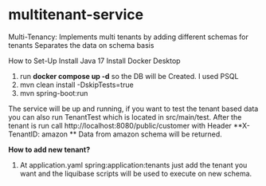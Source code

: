 # multitenant-service

Multi-Tenancy:
Implements multi tenants by adding different schemas for tenants
Separates the data on schema basis

How to Set-Up
Install Java 17
Install Docker Desktop

1. run **docker compose up -d** so the DB will be Created. I used PSQL
2. mvn clean install -DskipTests=true
3. mvn spring-boot:run

The service will be up and running, if you want to test the tenant based data you can also run TenantTest which is located in src/main/test.
After the tenant is run call http://localhost:8080/public/customer with Header **X-TenantID: amazon ** Data from amazon schema will be returned.

**How to add new tenant?**
1. At application.yaml spring:application:tenants just add the tenant you want and the liquibase scripts will be used to execute on new schema.

 
